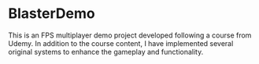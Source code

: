 # BlasterDemo
This is an FPS multiplayer demo project developed following a course from Udemy. In addition to the course content, I have implemented several original systems to enhance the gameplay and functionality.

